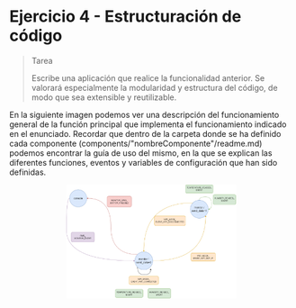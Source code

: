 # Ejercicio 4 - Estructuración de código

>Tarea
>
>Escribe una aplicación que realice la funcionalidad anterior. Se valorará especialmente la modularidad y estructura del código, de modo que sea extensible y reutilizable.

En la siguiente imagen podemos ver una descripción del funcionamiento general de la función principal que implementa el funcionamiento indicado en el enunciado. Recordar que dentro de la carpeta donde se ha definido cada componente (components/"nombreComponente"/readme.md) podemos encontrar la guía de uso del mismo, en la que se explican las diferentes funciones, eventos y variables de configuración que han sido definidas.

<img src="images/diagrama_fsm.drawio.png" alt="drawing" style="width:60%; 
    display: block;
    margin-left: auto;
    margin-right: auto;
    margin-top: 1%;
    margin-botton: 1%;
"/>

